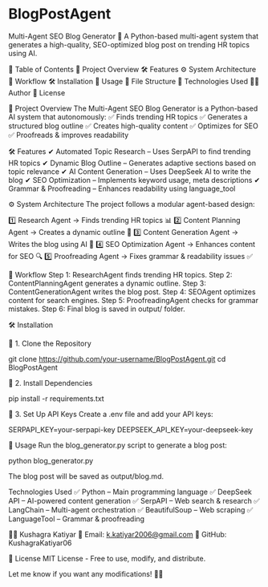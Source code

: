 # BlogPostAgent

Multi-Agent SEO Blog Generator
🚀 A Python-based multi-agent system that generates a high-quality, SEO-optimized blog post on trending HR topics using AI.

📝 Table of Contents
📌 Project Overview
🛠️ Features
⚙️ System Architecture
🔄 Workflow
🛠️ Installation
🚀 Usage
📂 File Structure
📌 Technologies Used
👨‍💻 Author
📜 License

📌 Project Overview
The Multi-Agent SEO Blog Generator is a Python-based AI system that autonomously:
✅ Finds trending HR topics
✅ Generates a structured blog outline
✅ Creates high-quality content
✅ Optimizes for SEO
✅ Proofreads & improves readability

🛠️ Features
✔ Automated Topic Research – Uses SerpAPI to find trending HR topics
✔ Dynamic Blog Outline – Generates adaptive sections based on topic relevance
✔ AI Content Generation – Uses DeepSeek AI to write the blog
✔ SEO Optimization – Implements keyword usage, meta descriptions
✔ Grammar & Proofreading – Enhances readability using language_tool

⚙️ System Architecture
The project follows a modular agent-based design:

1️⃣ Research Agent → Finds trending HR topics 📊
2️⃣ Content Planning Agent → Creates a dynamic outline 📝
3️⃣ Content Generation Agent → Writes the blog using AI 🤖
4️⃣ SEO Optimization Agent → Enhances content for SEO 🔍
5️⃣ Proofreading Agent → Fixes grammar & readability issues ✅

🔄 Workflow
Step 1: ResearchAgent finds trending HR topics.
Step 2: ContentPlanningAgent generates a dynamic outline.
Step 3: ContentGenerationAgent writes the blog post.
Step 4: SEOAgent optimizes content for search engines.
Step 5: ProofreadingAgent checks for grammar mistakes.
Step 6: Final blog is saved in output/ folder.

🛠️ Installation

🔹 1. Clone the Repository

git clone https://github.com/your-username/BlogPostAgent.git
cd BlogPostAgent

🔹 2. Install Dependencies

pip install -r requirements.txt

🔹 3. Set Up API Keys
Create a .env file and add your API keys:

SERPAPI_KEY=your-serpapi-key
DEEPSEEK_API_KEY=your-deepseek-key

🚀 Usage
Run the blog_generator.py script to generate a blog post:

python blog_generator.py

The blog post will be saved as output/blog.md.

Technologies Used
✅ Python – Main programming language
✅ DeepSeek API – AI-powered content generation
✅ SerpAPI – Web search & research
✅ LangChain – Multi-agent orchestration
✅ BeautifulSoup – Web scraping
✅ LanguageTool – Grammar & proofreading

👨‍💻 Kushagra Katiyar
📧 Email: k.katiyar2006@gmail.com
🔗 GitHub: KushagraKatiyar06

📜 License
MIT License - Free to use, modify, and distribute.

Let me know if you want any modifications! 🚀😊